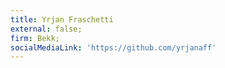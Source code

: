 ```yaml
---
title: Yrjan Fraschetti
external: false;
firm: Bekk;
socialMediaLink: 'https://github.com/yrjanaff'
---
```


